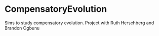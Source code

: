 # CompensatoryEvolution
Sims to study compensatory evolution. Project with Ruth Herschberg and Brandon Ogbunu
